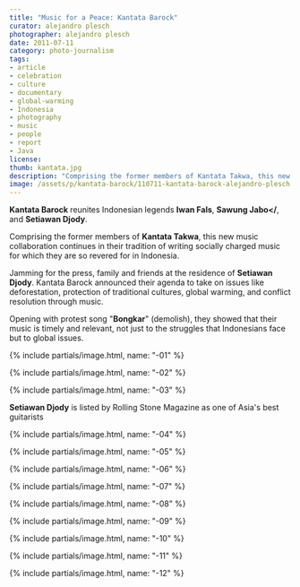 ```yaml
---
title: "Music for a Peace: Kantata Barock"
curator: alejandro plesch
photographer: alejandro plesch
date: 2011-07-11
category: photo-journalism
tags:
- article
- celebration
- culture
- documentary
- global-warming
- Indonesia
- photography
- music
- people
- report
- Java
license:
thumb: kantata.jpg
description: "Comprising the former members of Kantata Takwa, this new music collaboration continues in their tradition of writing socially charged music for which they are so revered for in Indonesia."
image: /assets/p/kantata-barock/110711-kantata-barock-alejandro-plesch.jpg
---
```


**Kantata Barock** reunites Indonesian legends **Iwan Fals**, **Sawung Jabo</**, and **Setiawan Djody**.

Comprising the former members of **Kantata Takwa**, this new music collaboration continues in their tradition of writing socially charged music for which they are so revered for in Indonesia.

Jamming for the press, family and friends at the residence of **Setiawan Djody**. Kantata Barock announced their agenda to take on issues like deforestation, protection of traditional cultures, global warming, and conflict resolution through music.

Opening with protest song "**Bongkar**" (demolish), they showed that their music is timely and relevant, not just to the struggles that Indonesians face but to global issues.


{% include partials/image.html, name: "-01" %}

{% include partials/image.html, name: "-02" %}

{% include partials/image.html, name: "-03" %}


**Setiawan Djody** is listed by Rolling Stone Magazine as one of Asia's best guitarists

{% include partials/image.html, name: "-04" %}

{% include partials/image.html, name: "-05" %}

{% include partials/image.html, name: "-06" %}

{% include partials/image.html, name: "-07" %}

{% include partials/image.html, name: "-08" %}

{% include partials/image.html, name: "-09" %}

{% include partials/image.html, name: "-10" %}

{% include partials/image.html, name: "-11" %}

{% include partials/image.html, name: "-12" %}
